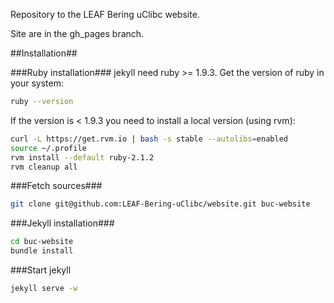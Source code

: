 Repository to the LEAF Bering uClibc website.

Site are in the gh_pages branch.

##Installation##

###Ruby installation###
jekyll need ruby >= 1.9.3. Get the version of ruby in your system:
```bash
ruby --version
````
If the version is < 1.9.3 you need to install a local version (using rvm):
```bash
curl -L https://get.rvm.io | bash -s stable --autolibs=enabled
source ~/.profile
rvm install --default ruby-2.1.2
rvm cleanup all
```

###Fetch sources###
```bash
git clone git@github.com:LEAF-Bering-uClibc/website.git buc-website
```

###Jekyll installation###
```bash
cd buc-website
bundle install
```

###Start jekyll
```bash
jekyll serve -w
```

